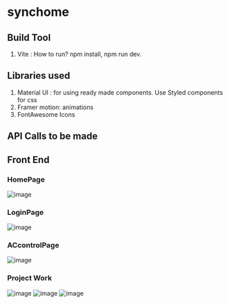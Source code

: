 # synchome
## Build Tool
1. Vite : How to run? npm install, npm run dev.
## Libraries used
1. Material UI : for using ready made components. Use Styled components for css
2. Framer motion: animations
3. FontAwesome Icons
## API Calls to be made
## Front End
### HomePage
![image](https://github.com/AshishGujral/Synchome/assets/84251487/f70964e5-1c3b-41a6-b579-2e04cc637282)
### LoginPage
![image](https://github.com/AshishGujral/Synchome/assets/84251487/936c6a9a-589d-4703-9cef-2b096ff4543a)
### ACcontrolPage
![image](https://github.com/AshishGujral/Synchome/assets/84251487/78f25ef4-3023-40aa-87bd-2a141653b4c4)

### Project Work
![image](https://github.com/AshishGujral/Synchome/assets/84251487/df35e981-1e0f-44f9-b5ad-8415d79fca84)
![image](https://github.com/AshishGujral/Synchome/assets/84251487/a03bdc11-8ff2-45b9-80ab-887d119703de)
![image](https://github.com/AshishGujral/Synchome/assets/84251487/ff52a145-8d55-4c2f-bdcd-b47bb502da0a)


